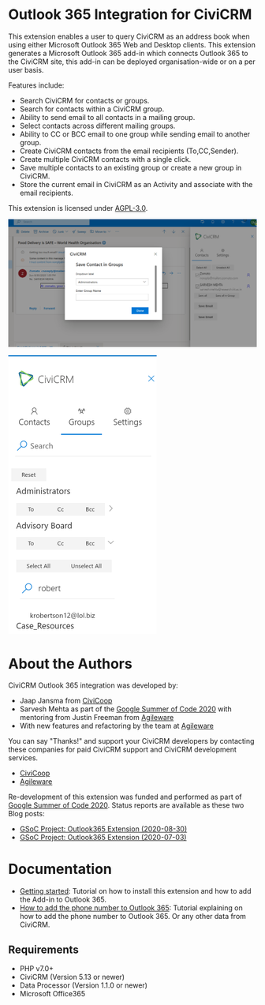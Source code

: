 # Outlook 365 Integration for CiviCRM

This extension enables a user to query CiviCRM as an address book when using either Microsoft Outlook 365 Web and Desktop clients.
This extension generates a Microsoft Outlook 365 add-in which connects Outlook 365 to the CiviCRM site, this add-in can be deployed organisation-wide or on a per user basis. 

Features include:
* Search CiviCRM for contacts or groups.
* Search for contacts within a CiviCRM group.
* Ability to send email to all contacts in a mailing group.
* Select contacts across different mailing groups.
* Ability to CC or BCC email to one group while sending email to another group.
* Create CiviCRM contacts from the email recipients (To,CC,Sender).
* Create multiple CiviCRM contacts with a single click.
* Save multiple contacts to an existing group or create a new group in CiviCRM.
* Store the current email in CiviCRM as an Activity and associate with the email recipients.

This extension is licensed under [AGPL-3.0](LICENSE.txt).

![](images/screenshot-2.png)

![](images/screenshot-1.png)

# About the Authors

CiviCRM Outlook 365 integration was developed by:
* Jaap Jansma from [CiviCoop](https://civicoop.org)
* Sarvesh Mehta as part of the [Google Summer of Code 2020](https://summerofcode.withgoogle.com/archive/2020/projects/6234630803423232/) with mentoring from Justin Freeman from [Agileware](https://agileware.com.au)
* With new features and refactoring by the team at [Agileware](https://agileware.com.au)

You can say "Thanks!" and support your CiviCRM developers by contacting these companies for paid CiviCRM support and CiviCRM development services.
* [CiviCoop](https://civicoop.org)
* [Agileware](https://agileware.com.au)

Re-development of this extension was funded and performed as part of [Google Summer of Code 2020](https://summerofcode.withgoogle.com/archive/2020/projects/6234630803423232/). Status reports are available as these two Blog posts:
* [GSoC Project: Outlook365 Extension (2020-08-30)](https://civicrm.org/blog/sarvesh21/gsoc-project-outlook365-extension-0)
* [GSoC Project: Outlook365 Extension (2020-07-03)](https://civicrm.org/blog/sarvesh21/gsoc-project-outlook365-extension)

# Documentation

* [Getting started](docs/GettingStarted.md): Tutorial on how to install this extension and how to add the Add-in to Outlook 365.
* [How to add the phone number to Outlook 365](docs/HowToAddPhoneNumber.md): Tutorial explaining on how to add the phone number to Outlook 365. Or any other data from CiviCRM.

## Requirements

* PHP v7.0+
* CiviCRM (Version 5.13 or newer)
* Data Processor (Version 1.1.0 or newer)
* Microsoft Office365 